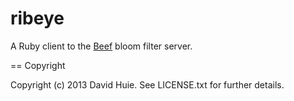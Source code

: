 # ribeye

A Ruby client to the [Beef](https://github.com/DavidHuie/beef) bloom filter server.

== Copyright

Copyright (c) 2013 David Huie. See LICENSE.txt for
further details.
